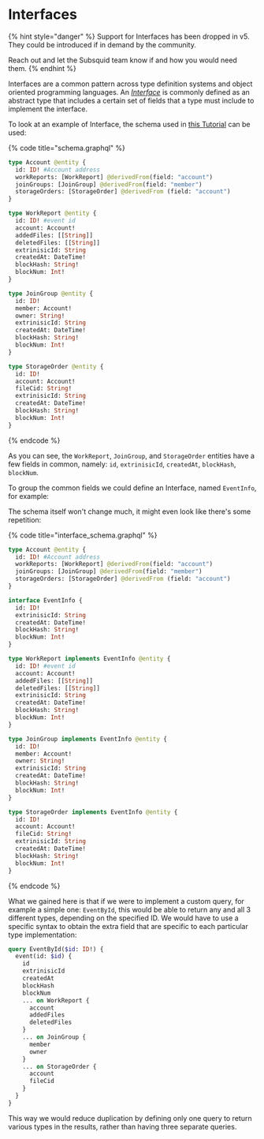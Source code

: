 # Interfaces

{% hint style="danger" %}
Support for Interfaces has been dropped in v5. They could be introduced if in demand by the community.

Reach out and let the Subsquid team know if and how you would need them.
{% endhint %}

Interfaces are a common pattern across type definition systems and object oriented programming languages. An [_Interface_](https://graphql.org/learn/schema/#interfaces) is commonly defined as an abstract type that includes a certain set of fields that a type must include to implement the interface.

To look at an example of Interface, the schema used in [this Tutorial](../../tutorial/create-a-simple-squid.md) can be used:

{% code title="schema.graphql" %}
```graphql
type Account @entity {
  id: ID! #Account address
  workReports: [WorkReport] @derivedFrom(field: "account")
  joinGroups: [JoinGroup] @derivedFrom(field: "member")
  storageOrders: [StorageOrder] @derivedFrom (field: "account")
}

type WorkReport @entity {
  id: ID! #event id
  account: Account!
  addedFiles: [[String]]
  deletedFiles: [[String]]
  extrinisicId: String
  createdAt: DateTime!
  blockHash: String!
  blockNum: Int!
}

type JoinGroup @entity {
  id: ID!
  member: Account!
  owner: String!
  extrinisicId: String
  createdAt: DateTime!
  blockHash: String!
  blockNum: Int!
}

type StorageOrder @entity {
  id: ID!
  account: Account!
  fileCid: String!
  extrinisicId: String
  createdAt: DateTime!
  blockHash: String!
  blockNum: Int!
}

```
{% endcode %}

As you can see, the `WorkReport`, `JoinGroup`, and `StorageOrder` entities have a few fields in common, namely: `id`,  `extrinisicId`, `createdAt`, `blockHash`, `blockNum`.

To group the common fields we could define an Interface, named `EventInfo`, for example:

The schema itself won't change much, it might even look like there's some repetition:

{% code title="interface_schema.graphql" %}
```graphql
type Account @entity {
  id: ID! #Account address
  workReports: [WorkReport] @derivedFrom(field: "account")
  joinGroups: [JoinGroup] @derivedFrom(field: "member")
  storageOrders: [StorageOrder] @derivedFrom (field: "account")
}

interface EventInfo {
  id: ID!
  extrinisicId: String
  createdAt: DateTime!
  blockHash: String!
  blockNum: Int!
}

type WorkReport implements EventInfo @entity {
  id: ID! #event id
  account: Account!
  addedFiles: [[String]]
  deletedFiles: [[String]]
  extrinisicId: String
  createdAt: DateTime!
  blockHash: String!
  blockNum: Int!
}

type JoinGroup implements EventInfo @entity {
  id: ID!
  member: Account!
  owner: String!
  extrinisicId: String
  createdAt: DateTime!
  blockHash: String!
  blockNum: Int!
}

type StorageOrder implements EventInfo @entity {
  id: ID!
  account: Account!
  fileCid: String!
  extrinisicId: String
  createdAt: DateTime!
  blockHash: String!
  blockNum: Int!
}

```
{% endcode %}

What we gained here is that if we were to implement a custom query, for example a simple one: `EventById`, this would be able to return any and all 3 different types, depending on the specified ID. We would have to use a specific syntax to obtain the extra field that are specific to each particular type implementation:

```graphql
query EventById($id: ID!) {
  event(id: $id) {
    id
    extrinisicId
    createdAt
    blockHash
    blockNum
    ... on WorkReport {
      account
      addedFiles
      deletedFiles
    }
    ... on JoinGroup {
      member
      owner
    }
    ... on StorageOrder {
      account
      fileCid
    }
  }
}
```

This way we would reduce duplication by defining only one query to return various types in the results, rather than having three separate queries.

